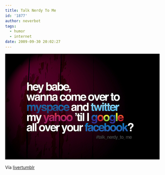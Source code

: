 ```yaml
---
title: Talk Nerdy To Me
id: '1877'
author: neverbot
tags:
  - humor
  - internet
date: 2009-09-30 20:02:27
---
```


[![](./talk-nerdy-to-me/tumblr_kqdsl0O9yJ1qz5njko1_500.jpg)](http://livercake.tumblr.com/post/194320995/talk-nerdy-to-me-2-via-constantine-graphics)

Vía [livertumblr](http://livercake.tumblr.com/post/194320995/talk-nerdy-to-me-2-via-constantine-graphics)